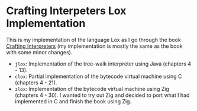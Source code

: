 # Crafting Interpeters Lox Implementation
This is my implementation of the language Lox as I go through the book [Crafting Interpreters](http://craftinginterpreters.com) (my implementation is mostly the same as the book with some minor changes).

* `jlox`: Implementation of the tree-walk interpreter using Java (chapters 4 - 13).
* `clox`: Partial implementation of the bytecode virtual machine using C (chapters 4 - 21).
* `zlox`: Implementation of the bytecode virtual machine using Zig (chapters 4 - 30). I wanted to try
out Zig and decided to port what I had implemented in C and finish the book using Zig.
